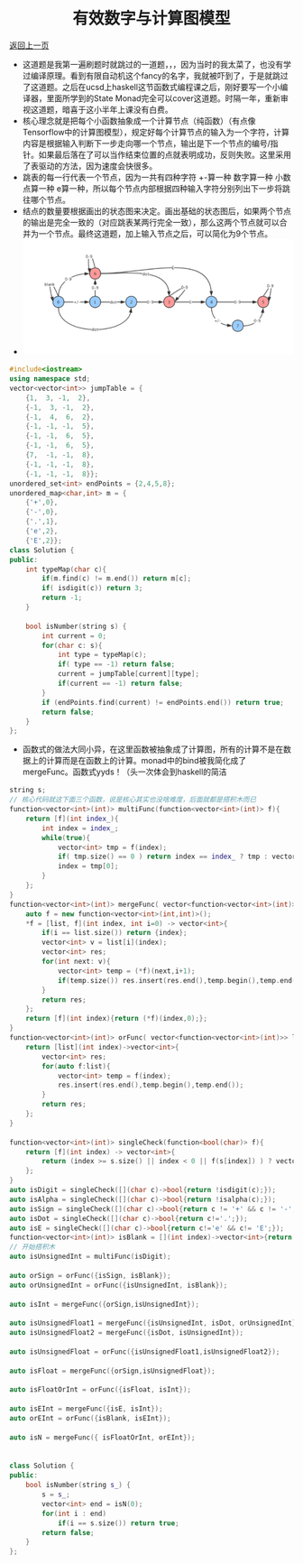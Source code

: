 # <center>有效数字与计算图模型</center>

[返回上一页](..)

- 这道题是我第一遍刷题时就跳过的一道题，，，因为当时的我太菜了，也没有学过编译原理。看到有限自动机这个fancy的名字，我就被吓到了，于是就跳过了这道题。之后在ucsd上haskell这节函数式编程课之后，刚好要写一个小编译器，里面所学到的State Monad完全可以cover这道题。时隔一年，重新审视这道题，暗喜于这小半年上课没有白费。
- 核心理念就是把每个小函数抽象成一个计算节点（纯函数）（有点像Tensorflow中的计算图模型），规定好每个计算节点的输入为一个字符，计算内容是根据输入判断下一步走向哪一个节点，输出是下一个节点的编号/指针。如果最后落在了可以当作结束位置的点就表明成功，反则失败。这里采用了表驱动的方法，因为速度会快很多。
- 跳表的每一行代表一个节点，因为一共有四种字符 +-算一种 数字算一种 小数点算一种 e算一种，所以每个节点内部根据四种输入字符分别列出下一步将跳往哪个节点。
- 结点的数量要根据画出的状态图来决定。画出基础的状态图后，如果两个节点的输出是完全一致的（对应跳表某两行完全一致），那么这两个节点就可以合并为一个节点。最终这道题，加上输入节点之后，可以简化为9个节点。
- ![img](./img.jpg)

```c++
#include<iostream>
using namespace std;
vector<vector<int>> jumpTable = {
    {1,  3, -1,  2},
    {-1,  3, -1,  2},
    {-1,  4,  6,  2},
    {-1, -1, -1,  5},
    {-1, -1,  6,  5},
    {-1, -1,  6,  5},
    {7,  -1, -1,  8},
    {-1, -1, -1,  8},
    {-1, -1, -1,  8}};
unordered_set<int> endPoints = {2,4,5,8};
unordered_map<char,int> m = {
    {'+',0},
    {'-',0},
    {'.',1},
    {'e',2},
    {'E',2}};
class Solution {
public:
    int typeMap(char c){
        if(m.find(c) != m.end()) return m[c];
        if( isdigit(c)) return 3;
        return -1;
    }
    
    bool isNumber(string s) {
        int current = 0;
        for(char c: s){
            int type = typeMap(c);
            if( type == -1) return false;
            current = jumpTable[current][type];
            if(current == -1) return false;
        }
        if (endPoints.find(current) != endPoints.end()) return true;
        return false;
    }  
};
```

- 函数式的做法大同小异，在这里函数被抽象成了计算图，所有的计算不是在数据上的计算而是在函数上的计算。monad中的bind被我简化成了mergeFunc。函数式yyds！（头一次体会到haskell的简洁

```c++
string s;
// 核心代码就这下面三个函数，说是核心其实也没啥难度，后面就都是搭积木而已
function<vector<int>(int)> multiFunc(function<vector<int>(int)> f){
    return [f](int index_){
        int index = index_;
        while(true){
            vector<int> tmp = f(index);
            if( tmp.size() == 0 ) return index == index_ ? tmp : vector<int>{index};
            index = tmp[0];
        }
    };
}
function<vector<int>(int)> mergeFunc( vector<function<vector<int>(int)>> list){
    auto f = new function<vector<int>(int,int)>();
    *f = [list, f](int index, int i=0) -> vector<int>{
        if(i == list.size()) return {index};
        vector<int> v = list[i](index);
        vector<int> res;
        for(int next: v){
            vector<int> temp = (*f)(next,i+1);
            if(temp.size()) res.insert(res.end(),temp.begin(),temp.end());
        }
        return res;
    };
    return [f](int index){return (*f)(index,0);};
}
function<vector<int>(int)> orFunc( vector<function<vector<int>(int)>> list){
    return [list](int index)->vector<int>{
        vector<int> res;
        for(auto f:list){
            vector<int> temp = f(index);
            res.insert(res.end(),temp.begin(),temp.end());
        }
        return res;
    };
}

function<vector<int>(int)> singleCheck(function<bool(char)> f){
    return [f](int index) -> vector<int>{
        return (index >= s.size() || index < 0 || f(s[index]) ) ? vector<int>{} : vector<int>{index+1};
    };
}
auto isDigit = singleCheck([](char c)->bool{return !isdigit(c);});
auto isAlpha = singleCheck([](char c)->bool{return !isalpha(c);});
auto isSign = singleCheck([](char c)->bool{return c != '+' && c != '-';});
auto isDot = singleCheck([](char c)->bool{return c!='.';});
auto isE = singleCheck([](char c)->bool{return c!='e' && c!= 'E';});
function<vector<int>(int)> isBlank = [](int index)->vector<int>{return {index}; };
// 开始搭积木
auto isUnsignedInt = multiFunc(isDigit);

auto orSign = orFunc({isSign, isBlank});
auto orUnsignedInt = orFunc({isUnsignedInt, isBlank});

auto isInt = mergeFunc({orSign,isUnsignedInt});

auto isUnsignedFloat1 = mergeFunc({isUnsignedInt, isDot, orUnsignedInt});
auto isUnsignedFloat2 = mergeFunc({isDot, isUnsignedInt});

auto isUnsignedFloat = orFunc({isUnsignedFloat1,isUnsignedFloat2});

auto isFloat = mergeFunc({orSign,isUnsignedFloat});

auto isFloatOrInt = orFunc({isFloat, isInt});

auto isEInt = mergeFunc({isE, isInt});
auto orEInt = orFunc({isBlank, isEInt});

auto isN = mergeFunc({ isFloatOrInt, orEInt});


class Solution {
public:
    bool isNumber(string s_) {
        s = s_;
        vector<int> end = isN(0);
        for(int i : end)
            if(i == s.size()) return true;
        return false;
    }  
};
```

